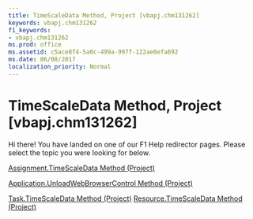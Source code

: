 ```yaml
---
title: TimeScaleData Method, Project [vbapj.chm131262]
keywords: vbapj.chm131262
f1_keywords:
- vbapj.chm131262
ms.prod: office
ms.assetid: c5ace8f4-5a0c-499a-997f-122ae0efa692
ms.date: 06/08/2017
localization_priority: Normal
---
```



# TimeScaleData Method, Project [vbapj.chm131262]

Hi there! You have landed on one of our F1 Help redirector pages. Please select the topic you were looking for below.

[Assignment.TimeScaleData Method (Project)](http://msdn.microsoft.com/library/ff948754-cc0e-8bf0-31e8-30b19dbcb08d%28Office.15%29.aspx)

[Application.UnloadWebBrowserControl Method (Project)](http://msdn.microsoft.com/library/beccb5ae-102c-4c68-595b-47ff08da72ab%28Office.15%29.aspx)

[Task.TimeScaleData Method (Project)](http://msdn.microsoft.com/library/58526bce-9ee0-8dce-98ee-a8b8e07175eb%28Office.15%29.aspx)
[Resource.TimeScaleData Method (Project)](http://msdn.microsoft.com/library/51649bc3-8224-15cd-dc9b-af37a1cc4d8b%28Office.15%29.aspx)

